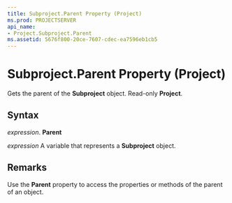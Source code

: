 ```yaml
---
title: Subproject.Parent Property (Project)
ms.prod: PROJECTSERVER
api_name:
- Project.Subproject.Parent
ms.assetid: 5676f800-20ce-7607-cdec-ea7596eb1cb5
---
```



# Subproject.Parent Property (Project)

Gets the parent of the  **Subproject** object. Read-only **Project**.


## Syntax

 _expression_. **Parent**

 _expression_ A variable that represents a **Subproject** object.


## Remarks

Use the  **Parent** property to access the properties or methods of the parent of an object.


